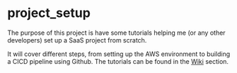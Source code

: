 # project_setup

The purpose of this project is have some tutorials helping me (or any other developers) set up a SaaS project from scratch. 

It will cover different steps, from setting up the AWS environment to building a CICD pipeline using Github. The tutorials can be found in the [Wiki](https://github.com/rfrad/project_setup/wiki/Setup-your-SaaS-project) section.
